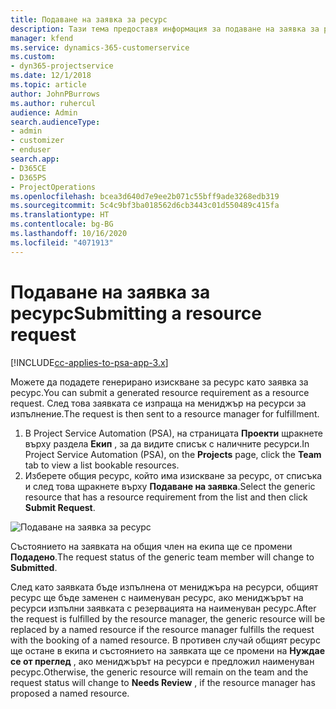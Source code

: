 ```yaml
---
title: Подаване на заявка за ресурс
description: Тази тема предоставя информация за подаване на заявка за ресурс на проект.
manager: kfend
ms.service: dynamics-365-customerservice
ms.custom:
- dyn365-projectservice
ms.date: 12/1/2018
ms.topic: article
author: JohnPBurrows
ms.author: ruhercul
audience: Admin
search.audienceType:
- admin
- customizer
- enduser
search.app:
- D365CE
- D365PS
- ProjectOperations
ms.openlocfilehash: bcea3d640d7e9ee2b071c55bff9ade3268edb319
ms.sourcegitcommit: 5c4c9bf3ba018562d6cb3443c01d550489c415fa
ms.translationtype: HT
ms.contentlocale: bg-BG
ms.lasthandoff: 10/16/2020
ms.locfileid: "4071913"
---
```

# <a name="submitting-a-resource-request"></a><span data-ttu-id="a72e4-103">Подаване на заявка за ресурс</span><span class="sxs-lookup"><span data-stu-id="a72e4-103">Submitting a resource request</span></span>

[!INCLUDE[cc-applies-to-psa-app-3.x](../includes/cc-applies-to-psa-app-3x.md)]

<span data-ttu-id="a72e4-104">Можете да подадете генерирано изискване за ресурс като заявка за ресурс.</span><span class="sxs-lookup"><span data-stu-id="a72e4-104">You can submit a generated resource requirement as a resource request.</span></span> <span data-ttu-id="a72e4-105">След това заявката се изпраща на мениджър на ресурси за изпълнение.</span><span class="sxs-lookup"><span data-stu-id="a72e4-105">The request is then sent to a resource manager for fulfillment.</span></span>

1. <span data-ttu-id="a72e4-106">В Project Service Automation (PSA), на страницата **Проекти** щракнете върху раздела **Екип** , за да видите списък с наличните ресурси.</span><span class="sxs-lookup"><span data-stu-id="a72e4-106">In Project Service Automation (PSA), on the **Projects** page, click the **Team** tab to view a list bookable resources.</span></span> 
2. <span data-ttu-id="a72e4-107">Изберете общия ресурс, който има изискване за ресурс, от списъка и след това щракнете върху **Подаване на заявка**.</span><span class="sxs-lookup"><span data-stu-id="a72e4-107">Select the generic resource that has a resource requirement from the list and then click **Submit Request**.</span></span>

![Подаване на заявка за ресурс](media/RM-how-to-18.png)

<span data-ttu-id="a72e4-109">Състоянието на заявката на общия член на екипа ще се промени **Подадено**.</span><span class="sxs-lookup"><span data-stu-id="a72e4-109">The request status of the generic team member will change to **Submitted**.</span></span>

<span data-ttu-id="a72e4-110">След като заявката бъде изпълнена от мениджъра на ресурси, общият ресурс ще бъде заменен с наименуван ресурс, ако мениджърът на ресурси изпълни заявката с резервацията на наименуван ресурс.</span><span class="sxs-lookup"><span data-stu-id="a72e4-110">After the request is fulfilled by the resource manager, the generic resource will be replaced by a named resource if the resource manager fulfills the request with the booking of a named resource.</span></span> <span data-ttu-id="a72e4-111">В противен случай общият ресурс ще остане в екипа и състоянието на заявката ще се промени на **Нуждае се от преглед** , ако мениджърът на ресурси е предложил наименуван ресурс.</span><span class="sxs-lookup"><span data-stu-id="a72e4-111">Otherwise, the generic resource will remain on the team and the request status will change to **Needs Review** , if the resource manager has proposed a named resource.</span></span>
